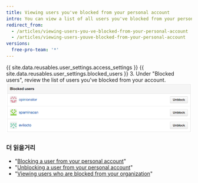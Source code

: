 ```yaml
---
title: Viewing users you've blocked from your personal account
intro: You can view a list of all users you've blocked from your personal account.
redirect_from:
  - /articles/viewing-users-you-ve-blocked-from-your-personal-account
  - /articles/viewing-users-youve-blocked-from-your-personal-account
versions:
  free-pro-team: '*'
---
```


{{ site.data.reusables.user_settings.access_settings }}
{{ site.data.reusables.user_settings.blocked_users }}
3. Under "Blocked users", review the list of users you've blocked from your account. ![List of blocked users](/assets/images/help/settings/list-of-blocked-users.png)

### 더 읽을거리

- "[Blocking a user from your personal account](/articles/blocking-a-user-from-your-personal-account)"
- "[Unblocking a user from your personal account](/articles/unblocking-a-user-from-your-personal-account)"
- "[Viewing users who are blocked from your organization](/articles/viewing-users-who-are-blocked-from-your-organization)"
